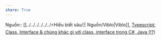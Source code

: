 ```yaml
---
share: True
---
```

Nguồn:: [[../../../../../../⚡Hiểu biết sâu/Ξ Nguồn/Viblo|Viblo]], [Typescript: Class, Interface & chúng khác gì với class, interface trong C#, Java (!?)](https://viblo.asia/p/typescript-class-interface-chung-khac-gi-voi-class-interface-trong-c-java-YWOZryzrKQ0)